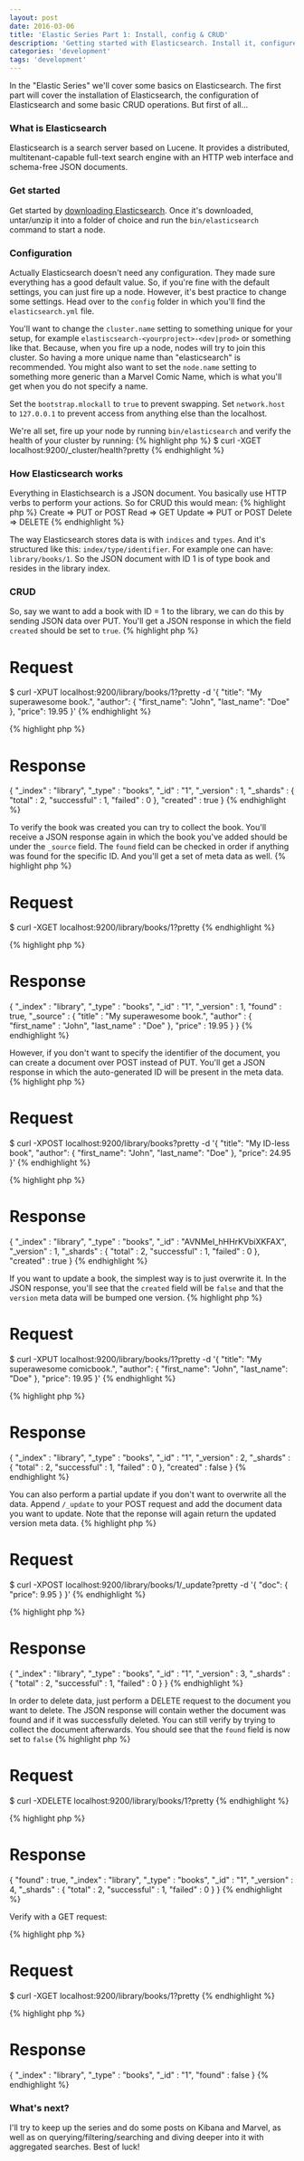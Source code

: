 ```yaml
---
layout: post
date: 2016-03-06
title: 'Elastic Series Part 1: Install, config & CRUD'
description: 'Getting started with Elasticsearch. Install it, configure it and perform basic CRUD.'
categories: 'development'
tags: 'development'
---
```


In the "Elastic Series" we'll cover some basics on Elasticsearch. The first part
will cover the installation of Elasticsearch, the configuration of Elasticsearch
and some basic CRUD operations. But first of all...

### What is Elasticsearch

Elasticsearch is a search server based on Lucene. It provides a distributed,
multitenant-capable full-text search engine with an HTTP web interface and schema-free JSON documents.

### Get started

Get started by [downloading Elasticsearch](https://www.elastic.co/downloads/elasticsearch). Once it's downloaded,
untar/unzip it into a folder of choice and run the ```bin/elasticsearch``` command to start a node.

### Configuration

Actually Elasticsearch doesn't need any configuration. They made sure everything has a good default value.
So, if you're fine with the default settings, you can just fire up a node. However, it's best practice to
change some settings. Head over to the ```config``` folder in which you'll find the ```elasticsearch.yml``` file.

You'll want to change the ```cluster.name``` setting to something unique for your setup, for example ```elastiscsearch-<yourproject>-<dev|prod>```
or something like that. Because, when you fire up a node, nodes will try to join this cluster.
So having a more unique name than "elasticsearch" is recommended. You might also want to
set the ```node.name``` setting to something more generic than a Marvel Comic Name, which
is what you'll get when you do not specify a name.

Set the ```bootstrap.mlockall``` to ```true``` to prevent swapping.
Set ```network.host``` to ```127.0.0.1``` to prevent access from anything else than the localhost.

We're all set, fire up your node by running ```bin/elasticsearch``` and verify the health of your cluster by running:
{% highlight php %}
$ curl -XGET localhost:9200/_cluster/health?pretty
{% endhighlight %}

### How Elasticsearch works

Everything in Elastichsearch is a JSON document. You basically use HTTP verbs to perform your actions.
So for CRUD this would mean:
{% highlight php %}
Create => PUT or POST
Read => GET
Update => PUT or POST
Delete => DELETE
{% endhighlight %}

The way Elasticsearch stores data is with ```indices``` and ```types```. And it's structured like this:
```index/type/identifier```. For example one can have: ```library/books/1```. So the JSON document
with ID 1 is of type book and resides in the library index.

### CRUD

So, say we want to add a book with ID = 1 to the library, we can do this by sending JSON data over PUT.
You'll get a JSON response in which the field ```created``` should be set to ```true```.
{% highlight php %}
# Request
$ curl -XPUT localhost:9200/library/books/1?pretty -d '{
    "title": "My superawesome book.",
    "author": {
        "first_name": "John",
        "last_name": "Doe"
    },
    "price": 19.95
}'
{% endhighlight %}

{% highlight php %}
# Response
{
    "_index" : "library",
    "_type" : "books",
    "_id" : "1",
    "_version" : 1,
    "_shards" : {
        "total" : 2,
        "successful" : 1,
        "failed" : 0
    },
    "created" : true
}
{% endhighlight %}

To verify the book was created you can try to collect the book. You'll receive a JSON response again
in which the book you've added should be under the ```_source``` field. The ```found``` field can be checked
in order if anything was found for the specific ID. And you'll get a set of meta data as well.
{% highlight php %}
# Request
$ curl -XGET localhost:9200/library/books/1?pretty
{% endhighlight %}

{% highlight php %}
# Response
{
    "_index" : "library",
    "_type" : "books",
    "_id" : "1",
    "_version" : 1,
    "found" : true,
    "_source" : {
        "title" : "My superawesome book.",
        "author" : {
            "first_name" : "John",
            "last_name" : "Doe"
        },
        "price" : 19.95
    }
}
{% endhighlight %}

However, if you don't want to specify the identifier of the document, you can create a document over POST
instead of PUT. You'll get a JSON response in which the auto-generated ID will be present in the meta data.
{% highlight php %}
# Request
$ curl -XPOST localhost:9200/library/books?pretty -d '{
    "title": "My ID-less book",
    "author": {
        "first_name": "John",
        "last_name": "Doe"
    },
    "price": 24.95
}'
{% endhighlight %}

{% highlight php %}
# Response
{
    "_index" : "library",
    "_type" : "books",
    "_id" : "AVNMeI_hHHrKVbiXKFAX",
    "_version" : 1,
    "_shards" : {
        "total" : 2,
        "successful" : 1,
        "failed" : 0
    },
    "created" : true
}
{% endhighlight %}

If you want to update a book, the simplest way is to just overwrite it. In the JSON response, you'll see that
the ```created``` field will be ```false``` and that the ```version``` meta data will be bumped one version.
{% highlight php %}
# Request
$ curl -XPUT localhost:9200/library/books/1?pretty -d '{
    "title": "My superawesome comicbook.",
    "author": {
        "first_name": "John",
        "last_name": "Doe"
    },
    "price": 19.95
}'
{% endhighlight %}

{% highlight php %}
# Response
{
    "_index" : "library",
    "_type" : "books",
    "_id" : "1",
    "_version" : 2,
    "_shards" : {
        "total" : 2,
        "successful" : 1,
        "failed" : 0
    },
    "created" : false
}
{% endhighlight %}

You can also perform a partial update if you don't want to overwrite all the data. Append ```/_update```
to your POST request and add the document data you want to update. Note that the reponse will again return the updated
version meta data.
{% highlight php %}
# Request
$ curl -XPOST localhost:9200/library/books/1/_update?pretty -d '{
    "doc": {
        "price": 9.95
    }
}'
{% endhighlight %}

{% highlight php %}
# Response
{
    "_index" : "library",
    "_type" : "books",
    "_id" : "1",
    "_version" : 3,
    "_shards" : {
        "total" : 2,
        "successful" : 1,
        "failed" : 0
    }
}
{% endhighlight %}

In order to delete data, just perform a DELETE request to the document you want to delete. The JSON response
will contain wether the document was found and if it was successfully deleted. You can still verify by
trying to collect the document afterwards. You should see that the ```found``` field is now set to ```false```
{% highlight php %}
# Request
$ curl -XDELETE localhost:9200/library/books/1?pretty
{% endhighlight %}

{% highlight php %}
# Response
{
    "found" : true,
    "_index" : "library",
    "_type" : "books",
    "_id" : "1",
    "_version" : 4,
    "_shards" : {
        "total" : 2,
        "successful" : 1,
        "failed" : 0
    }
}
{% endhighlight %}

Verify with a GET request:

{% highlight php %}
# Request
$ curl -XGET localhost:9200/library/books/1?pretty
{% endhighlight %}

{% highlight php %}
# Response
{
    "_index" : "library",
    "_type" : "books",
    "_id" : "1",
    "found" : false
}
{% endhighlight %}

### What's next?

I'll try to keep up the series and do some posts on Kibana and Marvel, as well as on querying/filtering/searching and
diving deeper into it with aggregated searches. Best of luck!
